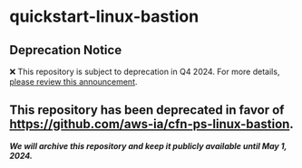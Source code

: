 # quickstart-linux-bastion 
## Deprecation Notice

:x: This repository is subject to deprecation in Q4 2024. For more details, [please review this announcement](https://github.com/aws-ia/.announcements/issues/1). 

## This repository has been deprecated in favor of https://github.com/aws-ia/cfn-ps-linux-bastion. 
***We will archive this repository and keep it publicly available until May 1, 2024.***
